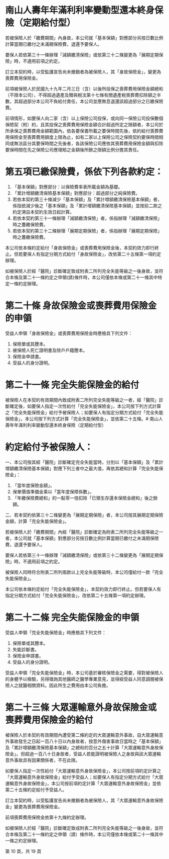 # 南山人壽年年滿利利率變動型還本終身保險（定期給付型）

若被保險人於「繳費期間」內身故，本公司就「基本保額」對應部分另按日數比例計算當期已繳付之未滿期保險費，退還予要保人。

要保人若依第三十一條辦理「減額繳清保險」或依第三十二條變更為「展期定期保險」時，不適用前項之約定。

訂立本契約時，以受監護宣告尚未撤銷者為被保險人，其「身故保險金」，變更為喪葬費用保險金。

前項被保險人於民國九十九年二月三日（含）以後所投保之喪葬費用保險金額總和（不限本公司），不得超過遺產及贈與稅法第十七條有關遺產稅喪葬費扣除額之半數，其超過部分本公司不負給付責任，本公司並應無息退還該超過部分之已繳保險費。

前項情形，如要保人向二家（含）以上保險公司投保，或向同一保險公司投保數個保險契（附）約，且其投保之喪葬費用保險金額合計超過所定之限額者，本公司於所承保之喪葬費用金額範圍內，依各要保書所載之要保時間先後，依約給付喪葬費用保險金至喪葬費用額度上限為止，如有二家以上保險公司之保險契約要保時間相同或無法區分其要保時間之先後者，各該保險公司應依其喪葬費用保險金額與扣除要保時間在先之保險公司應理賠之金額後所餘之限額比例分擔其責任。

# 第五項已繳保險費，係依下列各款約定：

1. 「基本保額」對應部分：以保險費率表所載金額為基礎。
2. 「累計增額繳清保險基本保額」對應部分：超過部分之純保險費。
3. 若依本契約第三十條減少「基本保額」及「累計增額繳清保險基本保額」者，係指依減少後之「基本保額」及「累計增額繳清保險基本保額」並按前二款之約定溯自本契約生效日起計算。
4. 若依本契約第三十一條辦理「減額繳清保險」者，係指辦理「減額繳清保險」時之躉繳保險費。
5. 若依本契約第三十二條辦理「展期定期保險」者，係指辦理「展期定期保險」時之躉繳保險費。

本公司依本條約定給付「身故保險金」或喪葬費用保險金後，本契約效力即行終止。但若要保人有指定分期方式給付「身故保險金」，改依第二十五條第一項約定辦理。

如被保險人於經「醫院」診斷確定致成附表二所列完全失能等級之一後身故，並符合本條及第二十一條約定之申領(請)條件時，本公司僅依本條或第二十一條其中特定一條約定辦理。

# 第二十條  身故保險金或喪葬費用保險金的申領

受益人申領「身故保險金」或喪葬費用保險金時應檢具下列文件：

1. 保險單或其謄本。
2. 被保險人死亡證明書及除戶戶籍謄本。
3. 保險金申請書。
4. 受益人的身分證明。

# 第二十一條   完全失能保險金的給付

被保險人在本契約有效期間內致成附表二所列完全失能等級之一者，經「醫院」診斷確定後，如要保人指定一次性給付「完全失能保險金」，本公司按下列方式計算之「完全失能保險金」給付予被保險人；如要保人有指定分期方式給付「完全失能保險金」，本公司按下列方式計算「完全失能保險金」，並依第二十五條。# 南山人壽年年滿利利率變動型還本終身保險（定期給付型）

# 約定給付予被保險人：

一、本公司按其經「醫院」診斷確定完全失能當時，分別以「基本保額」及「累計增額繳清保險基本保額」對應下列三者中之最大值，再依其總和計算「完全失能保險金」：

1. 「當年度保險金額」。
2. 保單價值準備金乘以「當年度保障係數」。
3. 「年繳保險費總和」的一點零一倍扣除「已領生存還本保險金總和」後之餘額。

二、若本契約依第三十二條變更為「展期定期保險」者，本公司按其展期定期保險金額，計算「完全失能保險金」。

若被保險人於「繳費期間」內經「醫院」診斷確定為附表二所列完全失能等級之一者，本公司就「基本保額」對應部分另按日數比例計算當期已繳付之未滿期保險費，退還予要保人。

要保人若依第三十一條辦理「減額繳清保險」或依第三十二條變更為「展期定期保險」時，不適用前項之約定。

被保險人同時符合附表二所列兩款以上完全失能等級時，本公司僅給付一款「完全失能保險金」。

本公司依本條約定給付「完全失能保險金」，本契約效力即行終止。但若要保人有指定分期方式給付「完全失能保險金」，改依第二十五條第一項約定辦理。

# 第二十二條 完全失能保險金的申領

受益人申領「完全失能保險金」時應檢具下列文件：

1. 保險單或其謄本。
2. 失能診斷書。
3. 保險金申請書。
4. 受益人的身分證明。

受益人申領「完全失能保險金」時，本公司基於審核保險金之需要，得對被保險人的身體予以檢驗，另得徵詢其他醫師之醫學專業意見，並得經受益人同意調閱被保險人之就醫相關資料。因此所生之費用由本公司負擔。

# 第二十三條 大眾運輸意外身故保險金或喪葬費用保險金的給付

被保險人於本契約有效期間內遭受第二條約定的大眾運輸意外事故，自大眾運輸意外事故發生之日起一百八十日以內身故者，按意外傷害事故日當時之「基本保額」及「累計增額繳清保險基本保額」之總和的百分之五十計算「大眾運輸意外身故保險金」。但超過一百八十日身故者，受益人若能證明被保險人之身故與該大眾運輸意外事故具有因果關係者，不在此限。

如要保人指定一次性給付「大眾運輸意外身故保險金」，本公司按前項約定計算之「大眾運輸意外身故保險金」給付予受益人；如要保人有指定分期方式給付「大眾運輸意外身故保險金」，本公司按前項約定計算「大眾運輸意外身故保險金」並依第二十五條約定給付予受益人。

訂立本契約時，以受監護宣告尚未撤銷者為被保險人，其「大眾運輸意外身故保險金」變更為喪葬費用保險金。

前項喪葬費用保險金依第十九條約定辦理。

如被保險人於經「醫院」診斷確定致成附表二所列完全失能等級之一後身故，並符合本條及第二十一條約定之申領（請）條件時，本公司僅依本條或第二十一條其中一條之約定辦理。

第 10 頁，共 19 頁
